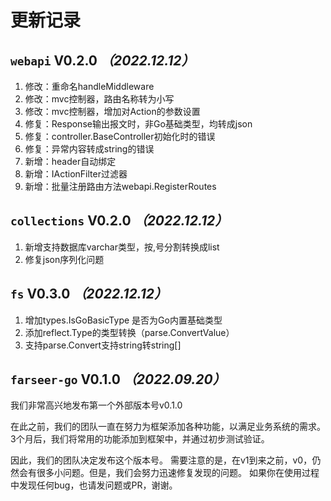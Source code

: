 # 更新记录
## `webapi` V**0.2.0** _（2022.12.12）_
1. 修改：重命名handleMiddleware
2. 修改：mvc控制器，路由名称转为小写
3. 修改：mvc控制器，增加对Action的参数设置
4. 修复：Response输出报文时，非Go基础类型，均转成json
5. 修复：controller.BaseController初始化时的错误
6. 修复：异常内容转成string的错误
7. 新增：header自动绑定
8. 新增：IActionFilter过滤器
9. 新增：批量注册路由方法webapi.RegisterRoutes

## `collections` V**0.2.0** _（2022.12.12）_
1. 新增支持数据库varchar类型，按,号分割转换成list
2. 修复json序列化问题

## `fs` V**0.3.0** _（2022.12.12）_
1. 增加types.IsGoBasicType 是否为Go内置基础类型
2. 添加reflect.Type的类型转换（parse.ConvertValue）
3. 支持parse.Convert支持string转string[]


##  `farseer-go` V**0.1.0** _（2022.09.20）_ 
我们非常高兴地发布第一个外部版本号v0.1.0
 
在此之前，我们的团队一直在努力为框架添加各种功能，以满足业务系统的需求。 
3个月后，我们将常用的功能添加到框架中，并通过初步测试验证。 
 
因此，我们的团队决定发布这个版本号。 
需要注意的是，在v1到来之前，v0，仍然会有很多小问题。但是，我们会努力迅速修复发现的问题。 
如果你在使用过程中发现任何bug，也请发问题或PR，谢谢。